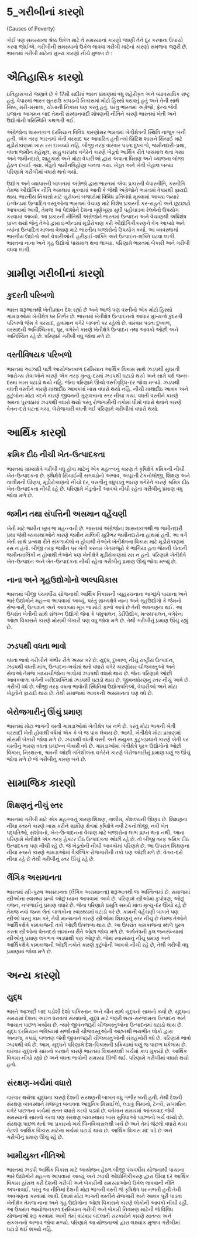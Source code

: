 # 5_ગરીબીનાં કારણો
(Causes of Poverty)

કોઈ પણ સમસ્યાના શ્રેષ્ઠ ઉકેલ માટે તે સમસ્યાનાં કારણો જાણી તેને દૂર કરવાના ઉપાયો કરવા જોઈએ. ગરીબીની સમસ્યાનો ઉકેલ લાવવા ગરીબી માટેનાં કારણો સમજવા જરૂરી છે. ભારતમાં ગરીબી માટેનાં મુખ્ય કારણો નીચે મુજબ છે :

# ઐતિહાસિક કારણો

ઇતિહાસકારો જણાવે છે કે 17મી સદીમાં ભારત પ્રમાણમાં વધુ શહેરીકૃત અને વ્યાવસાધિક રાષ્ટ્ર હતું. વેપારમાં ભારત સુતરાઉ કાપડની નિકાસમાં મોટો હિસ્સો ધરાવતું હતું અને તેની સાથે સિક્ક, મરી-મસાલા, ચોખાની નિકાસ પણ કરતું હતું. પરંતુ ભારતમાં અંગ્રેજો, ફ્રેન્ચ જેવી પ્રજાના આગમન બાદ તેમની સંસ્થાનવાદી શોષણની નીતિને કારણે ભારતમાં ખેતી અને ઉદ્યોગોની પરિસ્થિતિ કથળતી ગઈ.

અંગ્રેજોના શાસનકાળ દરમિયાન વિવિધ કારણોસર ભારતમાં ખેતીક્ષેત્રની સ્થિતિ નાજુક બની હતી. એક તરફ ભારતમાં ખેતી વરસાદ પર આધારિત હતી ત્યાં બ્રિટિશ શાસને સિંચાઈ માટે મૂડીરોકાણમાં ખાસ રસ દાખવ્યો નહિ. બીજી તરફ વારંવાર પડતા દુષ્કાળો, જમીનદારી-પ્રથા, વધતા જમીન મહેસૂલ, સાહુકારપ્રથા વગેરેને કારણે ખેડૂતો આર્થિક રીતે પાયમાલ થતા ગયા અને જમીનદારો, શાહુકારો અને મોટા વેપારીઓ દ્વારા અપાતા ધિરાણ અને વ્યાજના બોજા હેઠળ દબાઈ ગયા. ખેડૂતો જમીનવિહોણા બનતા ગયા. ખેડૂત અને ખેતી બેહાલ બન્યા પરિણામે ગરીબીમાં વધારો થતો ગયો.

ઉદ્યોગ અને વ્યાપારની બાબતમાં અંગ્રેજો દ્વારા ભારતમાં એવા પ્રકારની વેપારનીતિ, કરનીતિ તેમજ ઔદ્યોગિક નીતિ અમલમાં મૂકવામાં આવી કે જેથી અંગ્રેજોને ભારતમાં વેપારથી ફાયદો થાય. ભારતીય નિકાસો માટે યુરોપનાં બજારોમાં વિવિધ પ્રતિબંધો મૂકવામાં આવ્યા જ્યારે ઇંગ્લેન્ડમાં ઉત્પાદિત વસ્તુઓના ભારતમાં વેચાણ માટે વિશેષ પ્રકારની કર-રાહતો અને છૂટછાટો આપવામાં આવી, તેમજ આ પેદાશોને દેશના ખૂણેખૂણા સુધી પહોંચાડવા રેલવેનો ઉપયોગ કરવામાં આવ્યો. આ પ્રકારની નીતિથી અંગ્રેજોને ભારતમાં ઉત્પાદન અને વેચાણથી અધિશેષ પ્રાપ્ત થયો જેનું તેઓ દ્વારા ઇંગ્લેન્ડમાં મૂડીરોકાણ કરી ઔદ્યોગિકીકરણને વેગ આપ્યો અને ત્યાંના ઉત્પાદિત માલના વેચાણ માટે ભારતીય બજારોનો ઉપયોગ કર્યો. આ વ્યવસ્થામાં ભારતીય ઉદ્યોગો અને વેપારીઓની હરીફાઈ-શક્તિ અને ઉત્પાદન-શક્તિ ઘટવા લાગી. ભારતના નાના અને ગૃહ ઉદ્યોગો પાયમાલ થવા લાગ્યા. પરિણામે ભારતમાં બેકારી અને ગરીબી વધવા લાગી.

# ગ્રામીણ ગરીબીનાં કારણો

## કુદરતી પરિબળો

ભારત શરૂઆતથી ખેતીપ્રધાન દેશ રહ્યો છે અને આજે પણ વસ્તીનો એક મોટો હિસ્સો ગામડાઓમાં ખેતીક્ષેત્ર પર નિર્ભર છે. ભારતમાં ખેતીક્ષેત્ર ઉત્પાદનનો આધાર મુખ્યત્વે કુદરતી પરિબળો જેમ કે વરસાદ, હવામાન વગેરે બાબતો પર રહેલો છે. વારંવાર પડતા દુષ્કાળ, વરસાદની અનિશ્ચિતતા, પૂર, વગેરેને કારણે ખેતીક્ષેત્રે ઉત્પાદન તથા આવકો ઓછી અને અનિશ્ચિત રહે છે. પરિણામે ગરીબી વધુ જોવા મળે છે.

## વસ્તીવિષયક પરિબળો

ભારતમાં આઝાદી પછી આયોજનકાળ દરમિયાન આર્થિક વિકાસ સાથે ઝડપથી સુધરતી આરોગ્ય સેવાઓને કારણે એક તરફ મૃત્યુ-દરમાં ઝડપથી ઘટાડો થયો અને સામે પક્ષે જન્મ-દરમાં ખાસ ઘટાડો થયો નહિ. જેના પરિણામે ઊંચો વસ્તીવૃદ્ધિ-દર જોવા મળ્યો. ઝડપથી વધતી વસ્તીને કારણે માથાદીઠ આવકમાં ખાસ વધારો થયો નહિ. નીચી માથાદીઠ આવક અને કુટુંબોના મોટા કદને કારણે જીવનની ગુણવત્તાના સ્તર નીચા ગયા. વધતી વસ્તીને કારણે શ્રમના પુરવઠામાં ઝડપથી વધારો થયો પરંતુ રોજગારીની તકોમાં ધીમો વધારો થવાને કારણે વેતન-દરો ઘટતા ગયા, બેરોજગારી વધતી ગઈ પરિણામે ગરીબીમાં વધારો થયો.

# આર્થિક કારણો

## ક્રમિક દીઠ નીચી ખેત-ઉત્પાદકતા

ભારતમાં ગ્રામ્યક્ષેત્રે ગરીબી વધુ હોવા માટેનું એક મહત્ત્વનું કારણ તે કૃષિક્ષેત્રે ક્રમિકની નીચી ખેત-ઉત્પાદકતા છે. કૃષિક્ષેત્રે સિંચાઈની સગવડોનો અભાવ, અપૂરતી ટેકનોલોજી, શિક્ષણ અને તાલીમની ઊણપ, મૂડીરોકાણનો નીચો દર, વસતીનું વધુપડતું ભારણ વગેરેને કારણે શ્રમિક દીઠ ખેત-ઉત્પાદકતા નીચી રહે છે. પરિણામે ખેડૂતોની આવકો નીચી રહેતા ગરીબીનું પ્રમાણ વધુ જોવા મળે છે.

## જમીન તથા સંપત્તિની અસમાન વહેંચણી

ખેતી માટે જમીન ખૂબ જ મહત્ત્વની છે. ભારતમાં અંગ્રેજોના શાસનકાળથી જ જમીનદારી પ્રથા જેવી વ્યવસ્થાઓને કારણે જમીન માલિકી મૂઠીભર જમીનદારોના હાથમાં હતી. આ વર્ગ ખેતી સાથે પ્રત્યક્ષ રીતે સંકળાયેલો ન હોવાથી તેઓને ખેતીક્ષેત્રના વિકાસ માટે મૂડીરોકાણમાં રસ ન હતો. બીજી તરફ જમીન પર ખેતી કરનાર ખેતમજૂરો કે ભાગિયા હતા જેમની પોતાની જમીનમાલિકી ન હોવાથી તેઓને પણ ખેતીક્ષેત્રે મૂડીરોકાણમાં રસ ન હતો. પરિણામે ખેતીક્ષેત્રે ખેત-ઉત્પાદન અને ખેત-ઉત્પાદકતા નીચી રહેતા ગરીબીનું પ્રમાણ ઊંચું જોવા મળ્યું છે.

## નાના અને ગૃહઉદ્યોગોનો અલ્પવિકાસ

ભારતમાં બીજી પંચવર્ષીય યોજનાથી આર્થિક વિકાસની વ્યૂહરચનાના ભાગરૂપે પાયાના અને ભારે ઉદ્યોગોને મહત્ત્વ આપવામાં આવ્યું. પરંતુ ગ્રામ્યક્ષેત્રે નાના અને ગૃહઉદ્યોગો કે જેમનો રોજગારી, ઉત્પાદન અને આવકમાં ખૂબ જ મોટો ફાળો આપે છે તેની અવગણના થઈ. આ ઉપરાંત ખેતીની સાથે સંલગ્ન ઉદ્યોગો જેવા કે પશુપાલન, ડેરીઉદ્યોગ, મત્સ્યપાલન, વગેરેના ઓછા વિકાસને કારણે મોસમી બેકારી પણ વધુ જોવા મળે છે. તેથી ગરીબીનું પ્રમાણ ઊંચું રહ્યું છે.

## ઝડપથી વધતા ભાવો

વધતા ભાવો ગરીબીને ગંભીર રીતે અસર કરે છે. યુદ્ધ, દુષ્કાળ, નીચું રાષ્ટ્રીય ઉત્પાદન, ઝડપથી વધતી માંગ, ઉત્પાદન-ખર્ચમાં થતો વધારો વગેરે કારણોસર ચીજવસ્તુઓ અને સેવાઓ તેમજ ખાધ્યચીજોના ભાવોમાં ઝડપથી વધારો થાય છે. જેના પરિણામે ઓછી આવકવાળા વર્ગની ખરીદશક્તિમાં ઝડપથી ઘટાડો થાય છે. જીવનધોરણનું સ્તર નીચું આવે છે. ગરીબી વધે છે. બીજી તરફ વધતા ભાવોની સ્થિતિમાં ઉદ્યોગપતિઓ, વેપારીઓ અને મોટા ખેડૂતોને ફાયદો થાય છે. તેથી સમાજમાં આવકની અસમાનતા પણ વધે છે.

## બેરોજગારીનું ઊંચું પ્રમાણ

ભારતમાં મોટા ભાગની વસ્તી ગામડાઓમાં ખેતીક્ષેત્ર પર નભે છે. પરંતુ મોટા ભાગની ખેતી વરસાદી ખેતી હોવાથી વર્ષમાં એક કે બે જ પાક લેવાય છે. આથી, ખેતીક્ષેત્રે મોટા પ્રમાણમાં મોસમી બેકારી જોવા મળે છે. ઝડપથી વધતી વસ્તી અને સંયુક્ત કુટુંબપ્રથાને કારણે ખેતી પર વસ્તીનું ભારણ વધતા પ્રચ્છન્ન બેકારી વધે છે. ગામડાઓમાં ખેતીક્ષેત્રે પૂરક ઉદ્યોગોનો ઓછો વિકાસ, નિરક્ષરતા, શ્રમની ઓછી ગતિશીલતા વગેરેને કારણે બેરોજગારીનું પ્રમાણ ઘણું જ ઊંચું જોવા મળે છે જે ગરીબીનું કારણ બને છે.

# સામાજિક કારણો

## શિક્ષણનું નીચું સ્તર

ભારતમાં ગરીબી માટે એક મહત્ત્વનું કારણ શિક્ષણ, તાલીમ, કૌશલ્યની ઊણપ છે. શિક્ષણના નીચા સ્તરને કારણે ખાસ કરીને ગ્રામીણ ક્ષેત્રમાં કૃષિક્ષેત્રે નવી ટેકનોલોજી, નવી ખેત પદ્ધતિઓ, સંશોધનો, ખેત-ઉત્પાદનના વેચાણ માટે બજારોના લાભ પ્રાપ્ત થતા નથી. આના પરિણામે ખેતીક્ષેત્રે એક તરફ હેક્ટર દીઠ ઉત્પાદકતા ઓછી રહે છે. તો બીજી તરફ શ્રમિક દીઠ ઉત્પાદકતા પણ નીચી રહે છે. જે ખેડૂતોની નીચી આવકોમાં પરિણમે છે. આ ઉપરાંત શિક્ષણના નીચા સ્તરને કારણે ગામડાઓમાં વૈકલ્પિક રોજગારીની તકો પણ ઓછી મળે છે. વેતન-દરો નીચા રહે છે તેથી ગરીબીનું સ્તર ઊંચું રહે છે.

## લૈંગિક અસમાનતા

ભારતમાં સ્ત્રી-પુરુષ અસમાનતા (લૈંગિક અસમાનતા) શરૂઆતથી જ અસ્તિત્વમાં છે. સમાજમાં સ્ત્રીઓના સ્વાસ્થ્ય પ્રત્યે ઓછું ધ્યાન આપવામાં આવે છે. પરિણામે સ્ત્રીઓમાં કુપોષણ, ઓછું વજન, નબળાઈનું પ્રમાણ વધારે છે. જેના પરિણામે પ્રસૂતિ સમયે માતા મૃત્યુ-દર ઊંચો રહે છે તેમજ નવાં જન્મ લેતાં બાળકોના સ્વાસ્થ્યમાં ઘટાડો કરે છે. કામની વહેંચણી બાબતે પણ સ્ત્રીઓ ઘરનું કામ કરે, તેવી માન્યતાને કારણે સ્ત્રીઓમાં શિક્ષણનું સ્તર નીચું છે તેમજ તેઓને આર્થિકક્ષેત્રે કામકાજની તકો ઓછી ઉપલબ્ધ થાય છે. આ ઉપરાંત કામકાજના સ્થળે પુરુષ કરતા સ્ત્રીઓના વેતનદરો સામાન્ય રીતે ઓછા જોવા મળે છે. અર્થતંત્રની કુલ જનસંખ્યામાં સ્ત્રીઓનું પ્રમાણ લગભગ અડધાથી પણ ઓછું છે. જેમાં સ્વાસ્થ્યનું નીચું પ્રમાણ અને આર્થિકક્ષેત્રે કામકાજની ઓછી તકોને કારણે કુટુંબોની આવકો નીચી રહે છે, તેથી ગરીબી વધુ પ્રમાણમાં જોવા મળે છે.

# અન્ય કારણો

## યુદ્ધ

ભારતે આઝાદી બાદ પડોશી દેશો પાકિસ્તાન અને ચીન સાથે યુદ્ધનો સામનો કર્યો છે. યુદ્ધના સમયમાં દેશના અછત ધરાવતાં સંસાધનો, યુદ્ધ માટે જરૂરી શસ્ત્ર-સરંજામના ઉત્પાદન અને આયાત પાછળ ખર્ચાય છે. ત્યારે જીવનજરૂરી ચીજવસ્તુઓના ઉત્પાદનમાં ઘટાડો થાય છે. યુદ્ધ દરમિયાન ભવિષ્યમાં સર્જાનારી ચીજવસ્તુઓની અછતથી ભયભીત લોકો દ્વારા અનાજ, કપડાં, બળતણ જેવી જીવનજરૂરી ચીજવસ્તુઓની સંગ્રહખોરી વધે છે. પરિણામે ભાવો ઝડપથી વધે છે. આમ, યુદ્ધને પરિણામે દેશ-વિકાસની પ્રક્રિયામાં ઘણું જ પાછળ ધકેલાય છે. વારંવાર યુદ્ધનો સામનો કરવાને કારણે ભારતમાં વિકાસલક્ષી ખર્ચમાં કાપ મુકાયો છે. આર્થિક વિકાસ નીચો રહ્યો છે અને વધતા ભાવોની સમસ્યા ઊભી થઈ. પરિણામે ગરીબીમાં વધારો થયો હતો.

## સંરક્ષણ-ખર્ચમાં વધારો

વારંવાર થયેલા યુદ્ધના કારણે દેશની સંરક્ષણની બાબત વધુ ગંભીર બની હતી. તેથી દેશની સંરક્ષણ વ્યવસ્થાને મજબૂત બનાવવા આધુનિક મિસાઈલો, લડાકુ વિમાનો, ટેન્કો, સબમરિન વગેરે પાછળના ખર્ચમાં સતત વધારો કરવો પડ્યો છે. વર્તમાન સમયમાં આંતકવાદ જેવી સમસ્યાનો સામનો કરવા પણ સંરક્ષણ વ્યવસ્થામાં ખાસ સુવિધાઓ પાછળનો ખર્ચ વધ્યો છે. સંરક્ષણ પાછળ થતો આ પ્રકારનો ખર્ચ બિનવિકાસલક્ષી ખર્ચ છે અને તેમાં જેટલો વધારો થાય તેટલો આર્થિક વિકાસ માટેના ખર્ચમાં ઘટાડો થાય છે. આર્થિક વિકાસ મંદ પડે છે અને ગરીબીનું પ્રમાણ ઊંચું રહે છે.

## ખામીયુક્ત નીતિઓ

ભારતમાં ઝડપી આર્થિક વિકાસ માટે આયોજન હેઠળ બીજી પંચવર્ષીય યોજનાથી પાયાના ભારે ઉદ્યોગોને મહત્ત્વ આપવામાં આવ્યું અને ઝડપી ઔદ્યોગિકીકરણ દ્વારા ઊંચા દરે આર્થિક વિકાસ હાંસલ કરી દેશની ગરીબી અને બેકારીની સમસ્યાઓનો ઉકેલ લાવવાની નીતિ અપનાવાઈ. પરંતુ આ નીતિમાં દેશની મોટા ભાગની વસ્તી જે કૃષિક્ષેત્ર પર નભતી હતી તેની અવગણના કરવામાં આવી. દેશમાં મોટા ભાગની વસ્તીને રોજગારી અને આવક પૂરી પાડતા ખેતીક્ષેત્ર તેમજ નાના અને ગૃહ ઉદ્યોગોના ઓછા વિકાસને કારણે લોકોની આવકો નીચી રહી. આ ઉપરાંત આયોજનકાળ દરમિયાન ગરીબી અને બેકારી નિવારણ માટેની જે વિવિધ યોજનાઓ શરૂ કરવામાં આવી તેમાં વારંવાર બદલાતી સરકારોને કારણે સાતત્ય અને સંકલનનો અભાવ જોવા મળ્યો. પરિણામે આ યોજનાઓ દ્વારા લક્ષ્યાંક મુજબ ગરીબીમાં ઘટાડો થઈ શક્યો નહિ.
